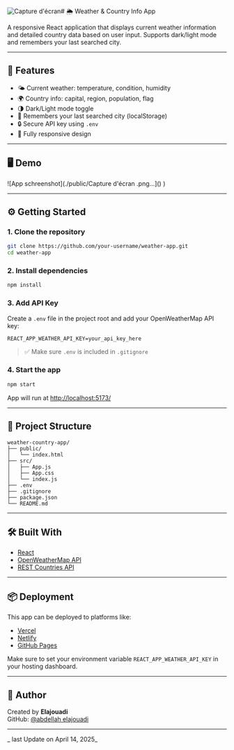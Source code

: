 ![Capture d'écran ](https://github.com/user-attachments/assets/958bedb2-a5a9-4eb0-a335-3c0a7f8b27ff)# 🌦️ Weather & Country Info App

A responsive React application that displays current weather information and detailed country data based on user input. Supports dark/light mode and remembers your last searched city.

---

## 🚀 Features

- 🌤️ Current weather: temperature, condition, humidity
- 🌍 Country info: capital, region, population, flag
- 🌗 Dark/Light mode toggle
- 💾 Remembers your last searched city (localStorage)
- 🔒 Secure API key using `.env`
- 📱 Fully responsive design

---

## 🖥️ Demo

![App schreenshot](./public/Capture d'écran .png…]()
) 

---

## ⚙️ Getting Started

### 1. Clone the repository

```bash
git clone https://github.com/your-username/weather-app.git
cd weather-app
```

### 2. Install dependencies

```bash
npm install
```

### 3. Add API Key

Create a `.env` file in the project root and add your OpenWeatherMap API key:

```
REACT_APP_WEATHER_API_KEY=your_api_key_here
```

> ✅ Make sure `.env` is included in `.gitignore`

### 4. Start the app

```bash
npm start
```

App will run at [http://localhost:5173/](http://localhost:5173/)

---

## 📁 Project Structure

```
weather-country-app/
├── public/
│   └── index.html
├── src/
│   ├── App.js
│   ├── App.css
│   └── index.js
├── .env
├── .gitignore
├── package.json
└── README.md
```

---

## 🛠️ Built With

- [React](https://reactjs.org/)
- [OpenWeatherMap API](https://openweathermap.org/api)
- [REST Countries API](https://restcountries.com/)

---

## 📦 Deployment

This app can be deployed to platforms like:

- [Vercel](https://vercel.com/)
- [Netlify](https://www.netlify.com/)
- [GitHub Pages](https://pages.github.com/)

Make sure to set your environment variable `REACT_APP_WEATHER_API_KEY` in your hosting dashboard.



---

## 🙋 Author

Created by **Elajouadi**  
GitHub: [@abdellah elajouadi](https://github.com/abdellahelajouadi)  

---

_ last Update on April 14, 2025_
